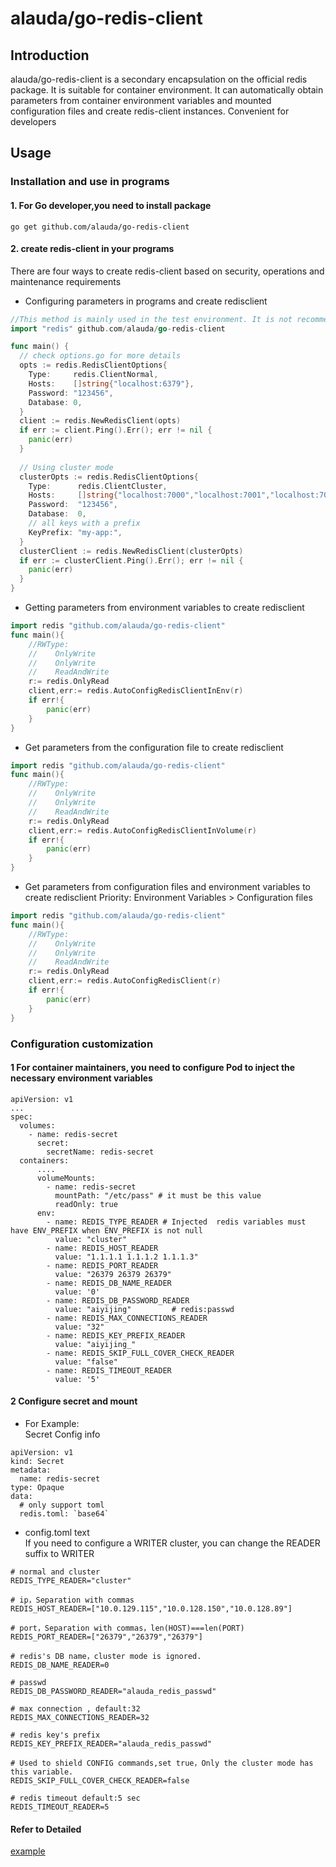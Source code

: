 # alauda/go-redis-client

## Introduction

alauda/go-redis-client is a secondary encapsulation on the official redis package. It is suitable for container environment. It can automatically obtain parameters from container environment variables and mounted configuration files and create redis-client instances. Convenient for developers

## Usage

### Installation and use in programs

#### 1. For Go developer,you need to install package

```shell
go get github.com/alauda/go-redis-client
```

#### 2. create redis-client in your programs

There are four ways to create redis-client based on security, operations and maintenance requirements

* Configuring parameters in programs and create redisclient

```go
//This method is mainly used in the test environment. It is not recommended in the production environment.
import "redis" github.com/alauda/go-redis-client

func main() {
  // check options.go for more details
  opts := redis.RedisClientOptions{
    Type: 	  redis.ClientNormal,
    Hosts:    []string{"localhost:6379"},
    Password: "123456",
    Database: 0,
  }
  client := redis.NewRedisClient(opts)
  if err := client.Ping().Err(); err != nil {
    panic(err)
  }
  
  // Using cluster mode
  clusterOpts := redis.RedisClientOptions{
    Type:      redis.ClientCluster,
    Hosts:     []string{"localhost:7000","localhost:7001","localhost:7002"},
    Password:  "123456",
    Database:  0,
    // all keys with a prefix
    KeyPrefix: "my-app:",
  }
  clusterClient := redis.NewRedisClient(clusterOpts)
  if err := clusterClient.Ping().Err(); err != nil {
    panic(err)
  }
}
```

* Getting parameters from environment variables to create redisclient

```go
import redis "github.com/alauda/go-redis-client"
func main(){
    //RWType:	
    //    OnlyWrite
    //    OnlyWrite
    //    ReadAndWrite
    r:= redis.OnlyRead
    client,err:= redis.AutoConfigRedisClientInEnv(r)
    if err!{
        panic(err)
    }
}
```

* Get parameters from the configuration file to create redisclient

```go
import redis "github.com/alauda/go-redis-client"
func main(){
    //RWType:	
    //    OnlyWrite
    //    OnlyWrite
    //    ReadAndWrite
    r:= redis.OnlyRead
    client,err:= redis.AutoConfigRedisClientInVolume(r)
    if err!{
        panic(err)
    }
}
```

* Get parameters from configuration files and environment variables to create redisclient
Priority: Environment Variables > Configuration files

```go
import redis "github.com/alauda/go-redis-client"
func main(){
    //RWType:	
    //    OnlyWrite
    //    OnlyWrite
    //    ReadAndWrite
    r:= redis.OnlyRead
    client,err:= redis.AutoConfigRedisClient(r)
    if err!{
        panic(err)
    }
}
```

### Configuration customization

#### 1 For container maintainers, you need to configure Pod to inject the necessary environment variables

```shell
apiVersion: v1
...
spec:
  volumes:
    - name: redis-secret
      secret:
        secretName: redis-secret
  containers:
      ....
      volumeMounts:
        - name: redis-secret
          mountPath: "/etc/pass" # it must be this value
          readOnly: true
      env:
        - name: REDIS_TYPE_READER # Injected  redis variables must have ENV_PREFIX when ENV_PREFIX is not null
          value: "cluster"
        - name: REDIS_HOST_READER
          value: "1.1.1.1 1.1.1.2 1.1.1.3"
        - name: REDIS_PORT_READER
          value: "26379 26379 26379"
        - name: REDIS_DB_NAME_READER
          value: '0'
        - name: REDIS_DB_PASSWORD_READER
          value: "aiyijing"         # redis:passwd
        - name: REDIS_MAX_CONNECTIONS_READER
          value: "32"
        - name: REDIS_KEY_PREFIX_READER
          value: "aiyijing_"
        - name: REDIS_SKIP_FULL_COVER_CHECK_READER
          value: "false"
        - name: REDIS_TIMEOUT_READER
          value: '5'
```

#### 2 Configure secret and mount

* For Example:  
Secret Config info

```shell
apiVersion: v1
kind: Secret
metadata:
  name: redis-secret
type: Opaque
data:
  # only support toml
  redis.toml: `base64`
```

* config.toml text  
If you need to configure a WRITER cluster, you can change the READER suffix to WRITER

```shell
# normal and cluster
REDIS_TYPE_READER="cluster"

# ip，Separation with commas
REDIS_HOST_READER=["10.0.129.115","10.0.128.150","10.0.128.89"]

# port，Separation with commas，len(HOST)===len(PORT)
REDIS_PORT_READER=["26379","26379","26379"]

# redis's DB name，cluster mode is ignored.
REDIS_DB_NAME_READER=0

# passwd
REDIS_DB_PASSWORD_READER="alauda_redis_passwd"

# max connection , default:32
REDIS_MAX_CONNECTIONS_READER=32

# redis key's prefix
REDIS_KEY_PREFIX_READER="alauda_redis_passwd"

# Used to shield CONFIG commands,set true，Only the cluster mode has this variable.
REDIS_SKIP_FULL_COVER_CHECK_READER=false

# redis timeout default:5 sec
REDIS_TIMEOUT_READER=5
```

#### Refer to Detailed

[example](/example)  

